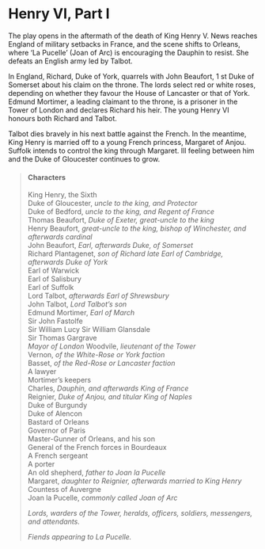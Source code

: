 <!-- ======================================================================
--- Search engine
title:          Henry VI, Part I
keywords:       Henry VI, part, history
description:    Henry VI, Part I by William Shakespeare.
--- Menu system
order:          40
text:           Henry VI, Part I
hidden:         false
umbel:          false
--- Page properties
id:             
document:       
layout:         layout-2-left
$-left:         play-list
searchable:     true
======================================================================= -->

# Henry VI, Part I

The play opens in the aftermath of the death of King Henry V. News reaches
England of military setbacks in France, and the scene shifts to Orleans, where
‘La Pucelle’ (Joan of Arc) is encouraging the Dauphin to resist. She defeats an
English army led by Talbot.

In England, Richard, Duke of York, quarrels with John Beaufort, 1 st Duke of
Somerset about his claim on the throne. The lords select red or white roses,
depending on whether they favour the House of Lancaster or that of York. Edmund
Mortimer, a leading claimant to the throne, is a prisoner in the Tower of London
and declares Richard his heir. The young Henry VI honours both Richard and Talbot.

Talbot dies bravely in his next battle against the French. In the meantime, King
Henry is married off to a young French princess, Margaret of Anjou. Suffolk
intends to control the king through Margaret. Ill feeling between him and the
Duke of Gloucester continues to grow.

<!--This play ends without a resolution, and is-->

>   #### Characters
>   
>   King Henry, the Sixth  
    Duke of Gloucester, _uncle to the king, and Protector_  
    Duke of Bedford, _uncle to the king, and Regent of France_  
    Thomas Beaufort, _Duke of Exeter, great-uncle to the king_  
    Henry Beaufort, _great-uncle to the king, bishop of Winchester, and afterwards cardinal_  
    John Beaufort, _Earl, afterwards Duke, of Somerset_  
    Richard Plantagenet, _son of Richard late Earl of Cambridge, afterwards Duke of York_  
    Earl of Warwick  
    Earl of Salisbury  
    Earl of Suffolk  
    Lord Talbot, _afterwards Earl of Shrewsbury_  
    John Talbot, _Lord Talbot’s son_  
    Edmund Mortimer, _Earl of March_  
    Sir John Fastolfe  
    Sir William Lucy
    Sir William Glansdale  
    Sir Thomas Gargrave  
    _Mayor of London_ Woodvile, _lieutenant of the Tower_  
    Vernon, _of the White-Rose or York faction_  
    Basset, _of the Red-Rose or Lancaster faction_  
    A lawyer  
    Mortimer’s keepers  
    Charles, _Dauphin, and afterwards King of France_  
    Reignier, _Duke of Anjou, and titular King of Naples_  
    Duke of Burgundy  
    Duke of Alencon  
    Bastard of Orleans  
    Governor of Paris  
    Master-Gunner of Orleans, and his son  
    General of the French forces in Bourdeaux  
    A French sergeant  
    A porter  
    An old shepherd, _father to Joan la Pucelle_  
    Margaret, _daughter to Reignier, afterwards married to King Henry_  
    Countess of Auvergne  
    Joan la Pucelle, _commonly called Joan of Arc_  
>   
>   _Lords, warders of the Tower, heralds, officers, soldiers, messengers, and attendants._
>   
>   _Fiends appearing to La Pucelle._
